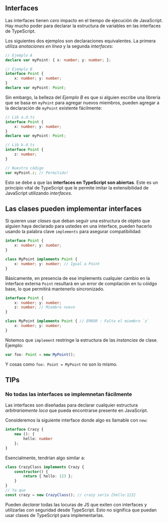 ## Interfaces

Las interfaces tienen *cero* impacto en el tiempo de ejecución de JavaScript. Hay mucho poder para declarar la estructura de variables en las interfaces de TypeScript.

Los siguientes dos ejemplos son declaraciones equivalentes. La primera utiliza *anotaciones en línea* y la segunda *interfaces*:

```ts
// Ejemplo A
declare var myPoint: { x: number; y: number; };

// Ejemplo B
interface Point {
    x: number; y: number;
}
declare var myPoint: Point;
```

Sin embargo, la belleza del *Ejemplo B* es que si alguien escribe una librería que se basa en `myPoint` para agregar nuevos miembros, pueden agregar a la declaración de `myPoint` existente fácilmente:

```ts
// Lib a.d.ts
interface Point {
    x: number; y: number;
}
declare var myPoint: Point;

// Lib b.d.ts
interface Point {
    z: number;
}

// Nuestro código
var myPoint.z; // Permitido!
```

Esto se debe a que las **interfaces en TypeScript son abiertas**. Este es un principio vital de TypeScript que le permite imitar la extensibilidad de JavaScript utilizando *interfaces*.


## Las clases pueden implementar interfaces

Si quieren usar *clases* que deban seguir una estructura de objeto que alguien haya declarado para ustedes en una interface, pueden hacerlo usando la palabra clave `implements` para asegurar compatibilidad:

```ts
interface Point {
    x: number; y: number;
}

class MyPoint implements Point {
    x: number; y: number; // Igual a Point
}
```

Básicamente, en presencia de ese ìmplements  cualquier cambio en la interface externa `Point` resultará en un error de compilación en tu cóidgo base, lo que permitirá mantenerlo sincronizado. 

```ts
interface Point {
    x: number; y: number;
    z: number; // Miembro nuevo
}

class MyPoint implements Point { // ERROR : Falta el miembro `z`
    x: number; y: number;
}
```

Notemos que `implement` restringe la estructura de las *instancias* de clase. Ejemplo:

```ts
var foo: Point = new MyPoint();
```

Y cosas como `foo: Point = MyPoint` no son lo mismo.


## TIPs

### No todas las interfaces se implemnetan fácilmente

Las interfaces son diseñadas para declarar cualquier estructura *arbitrariamente loca* que pueda encontrarse presente en JavaScript. 

Consideremos la siguiente interface donde algo es llamable con `new`:

```ts
interface Crazy {
    new (): {
        hello: number
    };
}
```

Esencialmente, tendrían algo similar a:

```ts
class CrazyClass implements Crazy {
    constructor() {
        return { hello: 123 };
    }
}
// Ya que
const crazy = new CrazyClass(); // crazy sería {hello:123}
```

Pueden *declarar* todas las locuras de JS que exiten con interfaces y utilizarlas con seguridad desde TypeScript. Esto no significa que puedan usar clases de TypeScript para implementarlas.
